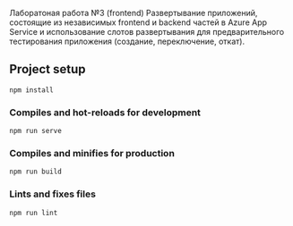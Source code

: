 Лаборатоная работа №3 (frontend)
Развертывание приложений, состоящие из независимых frontend и backend частей в Azure App Service и использование слотов развертывания для предварительного тестирования приложения (создание, переключение, откат).

## Project setup
```
npm install
```

### Compiles and hot-reloads for development
```
npm run serve
```

### Compiles and minifies for production
```
npm run build
```

### Lints and fixes files
```
npm run lint
```